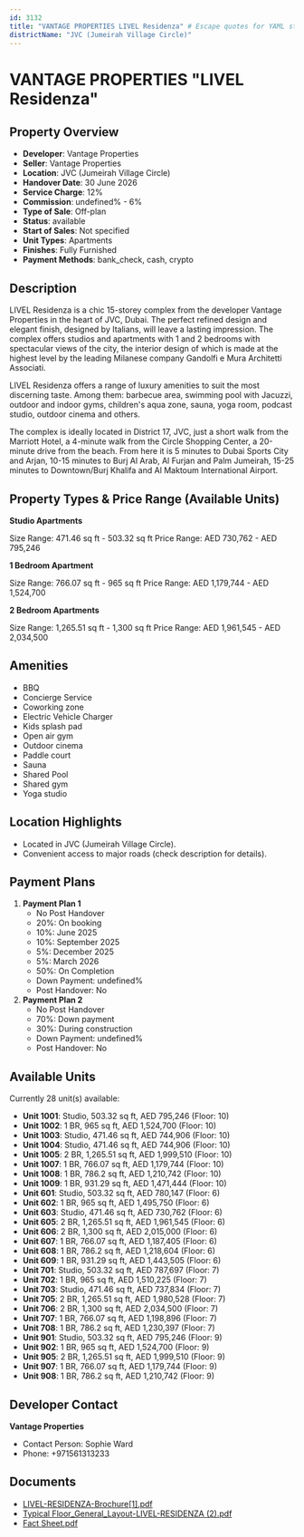 ```yaml
---
id: 3132
title: "VANTAGE PROPERTIES LIVEL Residenza" # Escape quotes for YAML string
districtName: "JVC (Jumeirah Village Circle)"
---
```


# VANTAGE PROPERTIES "LIVEL Residenza"

## Property Overview
- **Developer**: Vantage Properties
- **Seller**: Vantage Properties
- **Location**: JVC (Jumeirah Village Circle)
- **Handover Date**: 30 June 2026
- **Service Charge**: 12%
- **Commission**: undefined% - 6%
- **Type of Sale**: Off-plan
- **Status**: available
- **Start of Sales**: Not specified
- **Unit Types**: Apartments
- **Finishes**: Fully Furnished
- **Payment Methods**: bank_check, cash, crypto

## Description
LIVEL Residenza is a chic 15-storey complex from the developer Vantage Properties in the heart of JVC, Dubai. The perfect refined design and elegant finish, designed by Italians, will leave a lasting impression. The complex offers studios and apartments with 1 and 2 bedrooms with spectacular views of the city, the interior design of which is made at the highest level by the leading Milanese company Gandolfi e Mura Architetti Associati.

LIVEL Residenza offers a range of luxury amenities to suit the most discerning taste. Among them: barbecue area, swimming pool with Jacuzzi, outdoor and indoor gyms, children's aqua zone, sauna, yoga room, podcast studio, outdoor cinema and others.

The complex is ideally located in District 17, JVC, just a short walk from the Marriott Hotel, a 4-minute walk from the Circle Shopping Center, a 20-minute drive from the beach. From here it is 5 minutes to Dubai Sports City and Arjan, 10-15 minutes to Burj Al Arab, Al Furjan and Palm Jumeirah, 15-25 minutes to Downtown/Burj Khalifa and Al Maktoum International Airport.

## Property Types & Price Range (Available Units)
**Studio Apartments**

Size Range: 471.46 sq ft - 503.32 sq ft
Price Range: AED 730,762 - AED 795,246

**1 Bedroom Apartment**

Size Range: 766.07 sq ft - 965 sq ft
Price Range: AED 1,179,744 - AED 1,524,700

**2 Bedroom Apartments**

Size Range: 1,265.51 sq ft - 1,300 sq ft
Price Range: AED 1,961,545 - AED 2,034,500

## Amenities
- BBQ
- Concierge Service
- Coworking zone
- Electric Vehicle Charger
- Kids splash pad
- Open air gym
- Outdoor cinema
- Paddle court
- Sauna
- Shared Pool
- Shared gym
- Yoga studio

## Location Highlights
- Located in JVC (Jumeirah Village Circle).
- Convenient access to major roads (check description for details).

## Payment Plans
1. **Payment Plan 1**
   - No Post Handover
   - 20%: On booking
   - 10%: June 2025
   - 10%: September 2025
   - 5%: December 2025
   - 5%: March 2026
   - 50%: On Completion
   - Down Payment: undefined%
   - Post Handover: No
2. **Payment Plan 2**
   - No Post Handover
   - 70%: Down payment
   - 30%: During construction
   - Down Payment: undefined%
   - Post Handover: No

## Available Units
Currently 28 unit(s) available:
- **Unit 1001**: Studio, 503.32 sq ft, AED 795,246 (Floor: 10)
- **Unit 1002**: 1 BR, 965 sq ft, AED 1,524,700 (Floor: 10)
- **Unit 1003**: Studio, 471.46 sq ft, AED 744,906 (Floor: 10)
- **Unit 1004**: Studio, 471.46 sq ft, AED 744,906 (Floor: 10)
- **Unit 1005**: 2 BR, 1,265.51 sq ft, AED 1,999,510 (Floor: 10)
- **Unit 1007**: 1 BR, 766.07 sq ft, AED 1,179,744 (Floor: 10)
- **Unit 1008**: 1 BR, 786.2 sq ft, AED 1,210,742 (Floor: 10)
- **Unit 1009**: 1 BR, 931.29 sq ft, AED 1,471,444 (Floor: 10)
- **Unit 601**: Studio, 503.32 sq ft, AED 780,147 (Floor: 6)
- **Unit 602**: 1 BR, 965 sq ft, AED 1,495,750 (Floor: 6)
- **Unit 603**: Studio, 471.46 sq ft, AED 730,762 (Floor: 6)
- **Unit 605**: 2 BR, 1,265.51 sq ft, AED 1,961,545 (Floor: 6)
- **Unit 606**: 2 BR, 1,300 sq ft, AED 2,015,000 (Floor: 6)
- **Unit 607**: 1 BR, 766.07 sq ft, AED 1,187,405 (Floor: 6)
- **Unit 608**: 1 BR, 786.2 sq ft, AED 1,218,604 (Floor: 6)
- **Unit 609**: 1 BR, 931.29 sq ft, AED 1,443,505 (Floor: 6)
- **Unit 701**: Studio, 503.32 sq ft, AED 787,697 (Floor: 7)
- **Unit 702**: 1 BR, 965 sq ft, AED 1,510,225 (Floor: 7)
- **Unit 703**: Studio, 471.46 sq ft, AED 737,834 (Floor: 7)
- **Unit 705**: 2 BR, 1,265.51 sq ft, AED 1,980,528 (Floor: 7)
- **Unit 706**: 2 BR, 1,300 sq ft, AED 2,034,500 (Floor: 7)
- **Unit 707**: 1 BR, 766.07 sq ft, AED 1,198,896 (Floor: 7)
- **Unit 708**: 1 BR, 786.2 sq ft, AED 1,230,397 (Floor: 7)
- **Unit 901**: Studio, 503.32 sq ft, AED 795,246 (Floor: 9)
- **Unit 902**: 1 BR, 965 sq ft, AED 1,524,700 (Floor: 9)
- **Unit 905**: 2 BR, 1,265.51 sq ft, AED 1,999,510 (Floor: 9)
- **Unit 907**: 1 BR, 766.07 sq ft, AED 1,179,744 (Floor: 9)
- **Unit 908**: 1 BR, 786.2 sq ft, AED 1,210,742 (Floor: 9)

## Developer Contact
**Vantage Properties**
- Contact Person: Sophie Ward
- Phone: +971561313233

## Documents
- [LIVEL-RESIDENZA-Brochure[1].pdf](https://cdn.geniemap.net/2024/09/23/WbSzLLpuyi9ZHjUiIaalXSx4NpSnTeSeFMWZFQyl.pdf)
- [Typical Floor_General_Layout-LIVEL-RESIDENZA (2).pdf](https://cdn.geniemap.net/2024/09/23/FgcMkRVdkvA4NkeoXJHa21CrjrIeNcln5WqbwVj3.pdf)
- [Fact Sheet.pdf](https://cdn.geniemap.net/2024/09/23/AmAVQhRxoj0bksJWXrM5GgGpx0okOqlWZsr7wVxq.pdf)
